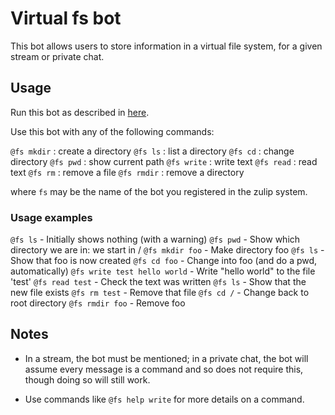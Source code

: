 # Virtual fs bot

This bot allows users to store information in a virtual file system,
for a given stream or private chat.

## Usage

Run this bot as described in
[here](https://zulipchat.com/api/running-bots#running-a-bot).

Use this bot with any of the following commands:

`@fs mkdir` : create a directory
`@fs ls` : list a directory
`@fs cd` : change directory
`@fs pwd` : show current path
`@fs write` : write text
`@fs read` : read text
`@fs rm` : remove a file
`@fs rmdir` : remove a directory

where `fs` may be the name of the bot you registered in the zulip system.

### Usage examples

`@fs ls` - Initially shows nothing (with a warning)
`@fs pwd` - Show which directory we are in: we start in /
`@fs mkdir foo` - Make directory foo
`@fs ls` - Show that foo is now created
`@fs cd foo` - Change into foo (and do a pwd, automatically)
`@fs write test hello world` - Write "hello world" to the file 'test'
`@fs read test` - Check the text was written
`@fs ls` - Show that the new file exists
`@fs rm test` - Remove that file
`@fs cd /` - Change back to root directory
`@fs rmdir foo` - Remove foo

## Notes

* In a stream, the bot must be mentioned; in a private chat, the bot
  will assume every message is a command and so does not require this,
  though doing so will still work.

* Use commands like `@fs help write` for more details on a command.
